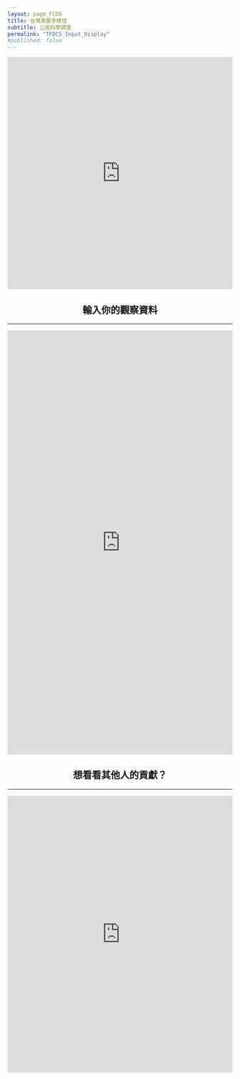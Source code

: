 ```yaml
---
layout: page_FCDS
title: 台灣真菌多樣性
subtitle: 公民科學調查
permalink: "TFDCS_Input_Display"
#published: false
---
```

<iframe referrerpolicy="no-referrer-when-downgrade" 
        style="border:none"
        height="520" 
        width="100%"
        src="https://view-awesome-table.com/-MdcEQCP3pRK4wRmkIG_/view">
</iframe>

<h2 style="text-align: center;">輸入你的觀察資料</h2>
<hr>
<iframe style="border:none"
        height="950"
        width="100%"
        scrolling="no"
        style="overflow:hidden"
        src="https://script.google.com/macros/s/AKfycbz1o4IBkHNNViX_BPoD2KgrewfYXdhsJH6KY5F4-QmgQST58qDr0eTFgM-STaX5eihwVw/exec">
</iframe>

<h2 style="text-align: center;">想看看其他人的貢獻？</h2>
<hr>
<iframe referrerpolicy="no-referrer-when-downgrade" 
        style="border:none"
        height="620" 
        width="100%" 
        src="https://view-awesome-table.com/-MdcIcYQ-6J01f22E6UG/view">
</iframe>


